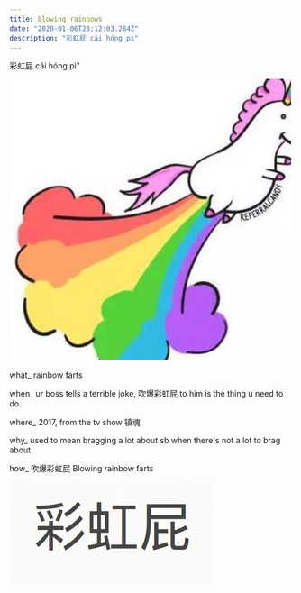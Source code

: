 ```yaml
---
title: blowing rainbows
date: "2020-01-06T23:12:03.284Z"
description: "彩虹屁 cǎi hóng pì"
---
```


彩虹屁 cǎi hóng pì"

![Chinese Salty Egg](./2.png)

what_ rainbow farts

when_ ur boss tells a terrible joke, 吹爆彩虹屁 to him is the thing u need to do.

where_ 2017, from the tv show 镇魂

why_ used to mean bragging a lot about sb when there's not a lot to brag about

how_ 吹爆彩虹屁 Blowing rainbow farts

![Chinese Salty Egg](./1.png)

